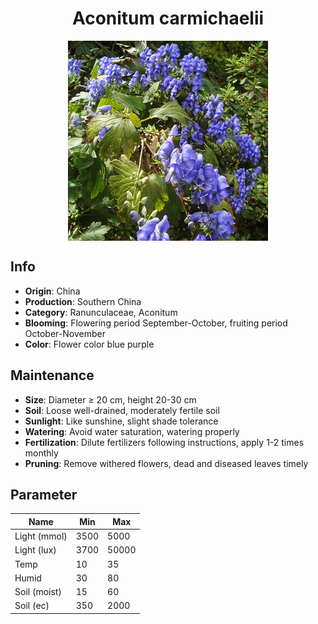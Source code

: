 <h1 align='center'>Aconitum carmichaelii</h1>
<p align="center">
    <img 
        align='center'
        width='320'
        src="../images/aconitum carmichaelii.png" 
        alt='Aconitum carmichaelii' />
</p>

## Info

 - **Origin**: China
 - **Production**: Southern China
 - **Category**: Ranunculaceae, Aconitum
 - **Blooming**: Flowering period September-October, fruiting period October-November
 - **Color**: Flower color blue purple

## Maintenance

 - **Size**: Diameter ≥ 20 cm, height 20-30 cm
 - **Soil**: Loose well-drained, moderately fertile soil
 - **Sunlight**: Like sunshine, slight shade tolerance
 - **Watering**: Avoid water saturation, watering properly
 - **Fertilization**: Dilute fertilizers following instructions,  apply 1-2 times monthly
 - **Pruning**: Remove withered flowers, dead and diseased leaves timely

## Parameter

| Name         | Min  | Max   |
|--------------|------|-------|
| Light (mmol) | 3500 | 5000  |
| Light (lux)  | 3700 | 50000 |
| Temp         | 10    | 35    |
| Humid        | 30   | 80    |
| Soil (moist) | 15   | 60    |
| Soil (ec)    | 350  | 2000  |